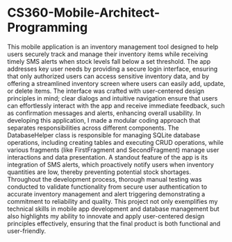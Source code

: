 # CS360-Mobile-Architect-Programming
This mobile application is an inventory management tool designed to help users securely track and manage their inventory items while receiving timely SMS alerts when stock levels fall below a set threshold. The app addresses key user needs by providing a secure login interface, ensuring that only authorized users can access sensitive inventory data, and by offering a streamlined inventory screen where users can easily add, update, or delete items. The interface was crafted with user-centered design principles in mind; clear dialogs and intuitive navigation ensure that users can effortlessly interact with the app and receive immediate feedback, such as confirmation messages and alerts, enhancing overall usability.
In developing this application, I made a modular coding approach that separates responsibilities across different components. The DatabaseHelper class is responsible for managing SQLite database operations, including creating tables and executing CRUD operations, while various fragments (like FirstFragment and SecondFragment) manage user interactions and data presentation. A standout feature of the app is its integration of SMS alerts, which proactively notify users when inventory quantities are low, thereby preventing potential stock shortages. Throughout the development process, thorough manual testing was conducted to validate functionality from secure user authentication to accurate inventory management and alert triggering demonstrating a commitment to reliability and quality. This project not only exemplifies my technical skills in mobile app development and database management but also highlights my ability to innovate and apply user-centered design principles effectively, ensuring that the final product is both functional and user-friendly.
